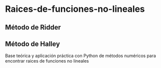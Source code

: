 # Raices-de-funciones-no-lineales
## Método de Ridder
## Método de Halley
Base teórica y aplicación práctica con Python de métodos numéricos para encontrar raices de funciones no lineales
